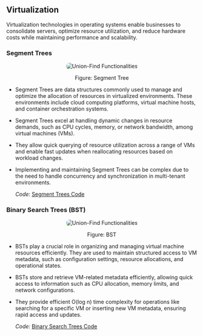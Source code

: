 
## Virtualization

Virtualization technologies in operating systems enable businesses to consolidate servers, optimize resource utilization, and reduce hardware costs while maintaining performance and scalability.

### Segment Trees
<p align="center">
  <img src="https://github.com/PragatiDBhat/Portfolio/assets/163662545/ef07c44a-2e5b-4f3c-8e80-b06c6279dba8" alt="Union-Find Functionalities" style="max-width: 100%; height: auto; border-radius: 8px;">
</p>
<p align="center">Figure: Segment Tree</p>


- Segment Trees are data structures commonly used to manage and optimize the allocation of resources in virtualized environments. These environments include cloud computing platforms, virtual machine hosts, and container orchestration systems.
- Segment Trees excel at handling dynamic changes in resource demands, such as CPU cycles, memory, or network bandwidth, among virtual machines (VMs).
- They allow quick querying of resource utilization across a range of VMs and enable fast updates when reallocating resources based on workload changes.
- Implementing and maintaining Segment Trees can be complex due to the need to handle concurrency and synchronization in multi-tenant environments.


  *Code:* [Segment Trees Code](https://github.com/PragatiDBhat/Portfolio/blob/main/Codes/dynamicrangequeries.cpp)
  


### Binary Search Trees (BST)
<p align="center">
  <img src="https://github.com/PragatiDBhat/Portfolio/assets/163662545/64817ba0-af26-45fc-a356-497630901a76" alt="Union-Find Functionalities" style="max-width: 100%; height: auto; border-radius: 8px;">
</p>
<p align="center">Figure: BST</p>

- BSTs play a crucial role in organizing and managing virtual machine resources efficiently. They are used to maintain structured access to VM metadata, such as configuration settings, resource allocations, and operational states.
- BSTs store and retrieve VM-related metadata efficiently, allowing quick access to information such as CPU allocation, memory limits, and network configurations.
- They provide efficient O(log n) time complexity for operations like searching for a specific VM or inserting new VM metadata, ensuring rapid access and updates.



  *Code:* [Binary Search Trees Code](https://github.com/PragatiDBhat/Portfolio/blob/main/Codes/binarysearchtree.c)
  

